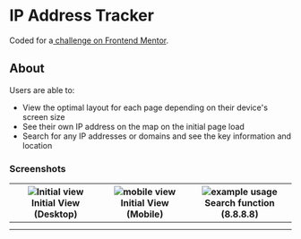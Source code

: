 # IP Address Tracker

Coded for a[ challenge on Frontend Mentor](https://www.frontendmentor.io/challenges/ip-address-tracker-I8-0yYAH0).

## About

Users are able to:

- View the optimal layout for each page depending on their device's screen size
- See their own IP address on the map on the initial page load
- Search for any IP addresses or domains and see the key information and location

### Screenshots

| ![Initial view](https://file+.vscode-resource.vscode-cdn.net/c%3A/Users/Calvin/.vscode-insiders/workspaces/ip-address-tracker/image/README/init.png)<br />Initial View (Desktop) | ![mobile view](https://file+.vscode-resource.vscode-cdn.net/c%3A/Users/Calvin/.vscode-insiders/workspaces/ip-address-tracker/image/README/mobile.png)<br />Initial View (Mobile) | ![example usage](https://file+.vscode-resource.vscode-cdn.net/c%3A/Users/Calvin/.vscode-insiders/workspaces/ip-address-tracker/image/README/desktop-8.png)<br />Search function (8.8.8.8) |
| ------------------------------------------------------------------------------------------------------------------------------------------------------------------------------ | ------------------------------------------------------------------------------------------------------------------------------------------------------------------------------ | --------------------------------------------------------------------------------------------------------------------------------------------------------------------------------------- |
|                                                                                                                                                                                |                                                                                                                                                                                |                                                                                                                                                                                         |
|                                                                                                                                                                                |                                                                                                                                                                                |                                                                                                                                                                                         |
